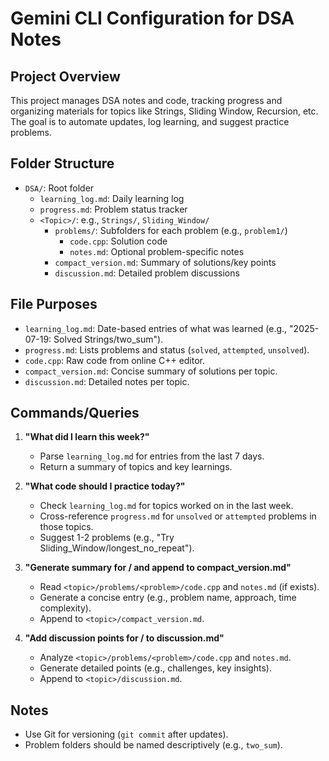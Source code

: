 # Gemini CLI Configuration for DSA Notes

## Project Overview
This project manages DSA notes and code, tracking progress and organizing materials for topics like Strings, Sliding Window, Recursion, etc. The goal is to automate updates, log learning, and suggest practice problems.

## Folder Structure
- `DSA/`: Root folder
  - `learning_log.md`: Daily learning log
  - `progress.md`: Problem status tracker
  - `<Topic>/`: e.g., `Strings/`, `Sliding_Window/`
    - `problems/`: Subfolders for each problem (e.g., `problem1/`)
      - `code.cpp`: Solution code
      - `notes.md`: Optional problem-specific notes
    - `compact_version.md`: Summary of solutions/key points
    - `discussion.md`: Detailed problem discussions

## File Purposes
- `learning_log.md`: Date-based entries of what was learned (e.g., "2025-07-19: Solved Strings/two_sum").
- `progress.md`: Lists problems and status (`solved`, `attempted`, `unsolved`).
- `code.cpp`: Raw code from online C++ editor.
- `compact_version.md`: Concise summary of solutions per topic.
- `discussion.md`: Detailed notes per topic.

## Commands/Queries
1. **"What did I learn this week?"**
   - Parse `learning_log.md` for entries from the last 7 days.
   - Return a summary of topics and key learnings.

2. **"What code should I practice today?"**
   - Check `learning_log.md` for topics worked on in the last week.
   - Cross-reference `progress.md` for `unsolved` or `attempted` problems in those topics.
   - Suggest 1-2 problems (e.g., "Try Sliding_Window/longest_no_repeat").

3. **"Generate summary for <topic>/<problem> and append to compact_version.md"**
   - Read `<topic>/problems/<problem>/code.cpp` and `notes.md` (if exists).
   - Generate a concise entry (e.g., problem name, approach, time complexity).
   - Append to `<topic>/compact_version.md`.

4. **"Add discussion points for <topic>/<problem> to discussion.md"**
   - Analyze `<topic>/problems/<problem>/code.cpp` and `notes.md`.
   - Generate detailed points (e.g., challenges, key insights).
   - Append to `<topic>/discussion.md`.

## Notes
- Use Git for versioning (`git commit` after updates).
- Problem folders should be named descriptively (e.g., `two_sum`).